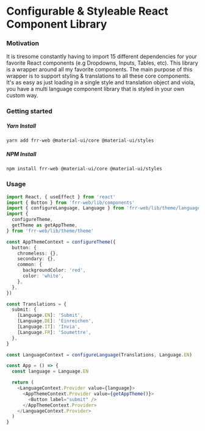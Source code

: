# Configurable & Styleable React Component Library

### Motivation

It is tiresome constantly having to import 15 different dependencies for your favorite React components (e.g Dropdowns, Inputs, Tables, etc). This library is a wrapper around all my favorite components. The main purpose of this wrapper is to support styling & translations to all these core components. It's as easy as just loading in a single style and translation object and viola, you have a multi language component library that is styled in your own custom way.

### Getting started

##### Yarn Install

```
yarn add frr-web @material-ui/core @material-ui/styles
```

##### NPM Install

```
npm install frr-web @material-ui/core @material-ui/styles
```

### Usage

```ts
import React, { useEffect } from 'react'
import { Button } from 'frr-web/lib/components'
import { configureLanguage, Language } from 'frr-web/lib/theme/language'
import {
  configureTheme,
  getTheme as getAppTheme,
} from 'frr-web/lib/theme/theme'

const AppThemeContext = configureTheme({
  button: {
    chromeless: {},
    secondary: {},
    common: {
      backgroundColor: 'red',
      color: 'white',
    },
  },
})

const Translations = {
  submit: {
    [Language.EN]: 'Submit',
    [Language.DE]: 'Einreichen',
    [Language.IT]: 'Invia',
    [Language.FR]: 'Soumettre',
  },
}

const LanguageContext = configureLanguage(Translations, Language.EN)

const App = () => {
  const language = Language.EN

  return (
    <LanguageContext.Provider value={language}>
      <AppThemeContext.Provider value={getAppTheme()}>
        <Button label="submit" />
      </AppThemeContext.Provider>
    </LanguageContext.Provider>
  )
}
```
